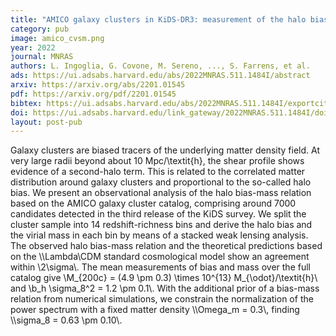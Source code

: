 ```yaml
---
title: "AMICO galaxy clusters in KiDS-DR3: measurement of the halo bias and power spectrum normalization from a stacked weak lensing analysis"
category: pub
image: amico_cvsm.png
year: 2022
journal: MNRAS
authors: L. Ingoglia, G. Covone, M. Sereno, ..., S. Farrens, et al.
ads: https://ui.adsabs.harvard.edu/abs/2022MNRAS.511.1484I/abstract
arxiv: https://arxiv.org/abs/2201.01545
pdf: https://arxiv.org/pdf/2201.01545
bibtex: https://ui.adsabs.harvard.edu/abs/2022MNRAS.511.1484I/exportcitation
doi: https://ui.adsabs.harvard.edu/link_gateway/2022MNRAS.511.1484I/doi:10.1093/mnras/stac046
layout: post-pub
---
```

Galaxy clusters are biased tracers of the underlying matter density field. At very large radii beyond about 10 Mpc/\textit{h}, the shear profile shows evidence of a second-halo term. This is related to the correlated matter distribution around galaxy clusters and proportional to the so-called halo bias.
We present an observational analysis of the halo bias-mass relation based on the AMICO galaxy cluster catalog, comprising around 7000 candidates detected in the third release of the KiDS survey. We split the cluster sample into 14 redshift-richness bins and derive the halo bias and the virial mass in each bin by means of a stacked weak lensing analysis.
The observed halo bias-mass relation and the theoretical predictions based on the \\\Lambda\\CDM standard cosmological model show an agreement within \\2\sigma\\. The mean measurements of bias and mass over the full catalog give \\M_{200c} = (4.9 \pm 0.3) \times 10^{13} M_{\odot}/\textit{h}\\ and \\b_h \sigma_8^2 = 1.2 \pm 0.1\\. With the additional prior of a bias-mass relation from numerical simulations, we constrain the normalization of the power spectrum with a fixed matter density \\\Omega_m = 0.3\\, finding \\\sigma_8 = 0.63 \pm 0.10\\.
